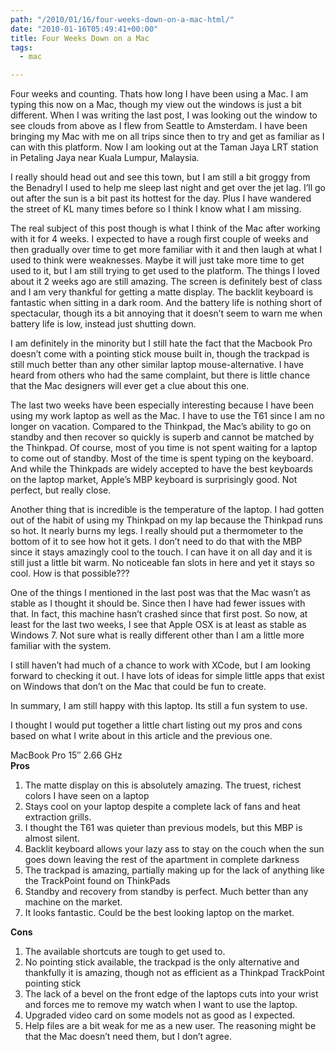 ```yaml
---
path: "/2010/01/16/four-weeks-down-on-a-mac-html/" 
date: "2010-01-16T05:49:41+00:00" 
title: Four Weeks Down on a Mac
tags:
  - mac

---
```


  <p>
    Four weeks and counting. Thats how long I have been using a Mac. I am typing this now on a Mac, though my view out the windows is just a bit different. When I was writing the last post, I was looking out the window to see clouds from above as I flew from Seattle to Amsterdam. I have been bringing my Mac with me on all trips since then to try and get as familiar as I can with this platform. Now I am looking out at the Taman Jaya LRT station in Petaling Jaya near Kuala Lumpur, Malaysia.
  </p>
  
  <p>
    <span class="full-image-block ssNonEditable"><span><a href="http://www.flickr.com/photos/technovangelist/4278388590/in/set-72157621294533755/"><img src="https://i2.wp.com/farm5.static.flickr.com/4072/4278388590_5901f0754d.jpg?w=1080" alt="" data-recalc-dims="1" /></a></span></span><br />I really should head out and see this town, but I am still a bit groggy from the Benadryl I used to help me sleep last night and get over the jet lag. I&#8217;ll go out after the sun is a bit past its hottest for the day. Plus I have wandered the street of KL many times before so I think I know what I am missing.
  </p>
  
  <p>
    The real subject of this post though is what I think of the Mac after working with it for 4 weeks. I expected to have a rough first couple of weeks and then gradually over time to get more familiar with it and then laugh at what I used to think were weaknesses. Maybe it will just take more time to get used to it, but I am still trying to get used to the platform. The things I loved about it 2 weeks ago are still amazing. The screen is definitely best of class and I am very thankful for getting a matte display. The backlit keyboard is fantastic when sitting in a dark room. And the battery life is nothing short of spectacular, though its a bit annoying that it doesn&#8217;t seem to warn me when battery life is low, instead just shutting down.
  </p>
  
  <p>
    I am definitely in the minority but I still hate the fact that the Macbook Pro doesn&#8217;t come with a pointing stick mouse built in, though the trackpad is still much better than any other similar laptop mouse-alternative. I have heard from others who had the same complaint, but there is little chance that the Mac designers will ever get a clue about this one.
  </p>
  
  <p>
    The last two weeks have been especially interesting because I have been using my work laptop as well as the Mac. I have to use the T61 since I am no longer on vacation. Compared to the Thinkpad, the Mac&#8217;s ability to go on standby and then recover so quickly is superb and cannot be matched by the Thinkpad. Of course, most of you time is not spent waiting for a laptop to come out of standby. Most of the time is spent typing on the keyboard. And while the Thinkpads are widely accepted to have the best keyboards on the laptop market, Apple&#8217;s MBP keyboard is surprisingly good. Not perfect, but really close.
  </p>
  
  <p>
    Another thing that is incredible is the temperature of the laptop. I had gotten out of the habit of using my Thinkpad on my lap because the Thinkpad runs so hot. It nearly burns my legs. I really should put a thermometer to the bottom of it to see how hot it gets. I don&#8217;t need to do that with the MBP since it stays amazingly cool to the touch. I can have it on all day and it is still just a little bit warm. No noticeable fan slots in here and yet it stays so cool. How is that possible???
  </p>
  
  <p>
    One of the things I mentioned in the last post was that the Mac wasn&#8217;t as stable as I thought it should be. Since then I have had fewer issues with that. In fact, this machine hasn&#8217;t crashed since that first post. So now, at least for the last two weeks, I see that Apple OSX is at least as stable as Windows 7. Not sure what is really different other than I am a little more familiar with the system.
  </p>
  
  <p>
    I still haven&#8217;t had much of a chance to work with XCode, but I am looking forward to checking it out. I have lots of ideas for simple little apps that exist on Windows that don&#8217;t on the Mac that could be fun to create.
  </p>
  
  <p>
    In summary, I am still happy with this laptop. Its still a fun system to use.
  </p>
  
  <p>
    I thought I would put together a little chart listing out my pros and cons based on what I write about in this article and the previous one.
  </p>
  
  <p>
    MacBook Pro 15&#8243; 2.66 GHz<br /><strong>Pros</strong>
  </p>
  
  <ol>
    <li>
      The matte display on this is absolutely amazing. The truest, richest colors I have seen on a laptop
    </li>
    <li>
      Stays cool on your laptop despite a complete lack of fans and heat extraction grills.
    </li>
    <li>
      I thought the T61 was quieter than previous models, but this MBP is almost silent.
    </li>
    <li>
      Backlit keyboard allows your lazy ass to stay on the couch when the sun goes down leaving the rest of the apartment in complete darkness
    </li>
    <li>
      The trackpad is amazing, partially making up for the lack of anything like the TrackPoint found on ThinkPads
    </li>
    <li>
      Standby and recovery from standby is perfect. Much better than any machine on the market.
    </li>
    <li>
      It looks fantastic. Could be the best looking laptop on the market.
    </li>
  </ol>
  
  <p>
    <strong>Cons</strong>
  </p>
  
  <ol>
    <li>
      The available shortcuts are tough to get used to.
    </li>
    <li>
      No pointing stick available, the trackpad is the only alternative and thankfully it is amazing, though not as efficient as a Thinkpad TrackPoint pointing stick
    </li>
    <li>
      The lack of a bevel on the front edge of the laptops cuts into your wrist and forces me to remove my watch when I want to use the laptop.
    </li>
    <li>
      Upgraded video card on some models not as good as I expected.
    </li>
    <li>
      Help files are a bit weak for me as a new user. The reasoning might be that the Mac doesn&#8217;t need them, but I don&#8217;t agree.
    </li>
  </ol>
  
  <p>
    ﻿
  </p>
</div>